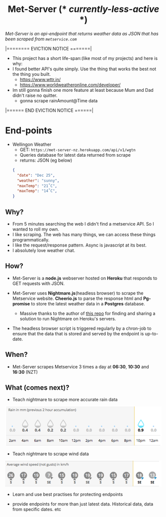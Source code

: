 <h1 align="center">Met-Server (* <em>currently-less-active</em> *)</h1>

_Met-Server is an api-endpoint that returns weather data as JSON that has been scraped from `metservice.com`_

|======== EVICTION NOTICE =======|

- This project has a short life-span:(like most of my projects) and here is why:
- I found better API's quite simply. Use the thing that works the best not the thing you built.
    - https://www.wttr.in/
    - https://www.worldweatheronline.com/developer/
- Im still gonna finish one more feature at least because Mum and Dad didn't raise no quitter.
  - gonna scrape rainAmount@Time data

|====== END EVICTION NOTICE ======|



End-points
===========
- Wellingon Weather
  - GET: `https://met-server-nz.herokuapp.com/api/v1/wgtn`
  - Queries database for latest data returned from scrape
  - returns: JSON (eg below)
  ```json
  {
    "date": "Dec 25",
    "weather": "sunny",
    "maxTemp": "21˚C",
    "maxTemp": "14˚C",
  }
  ```

## Why?
- From 5 minutes searching the web I didn't find a metservice API. So I wanted to roll my own.
- I like scraping. The web has many things, we can access these things programmatically.
- I like the request/response pattern. Async is javascript at its best.
- I absolutely love weather chat.

## How?
- Met-Server is a **node.js** webserver hosted on **Heroku** that responds to GET requests with JSON.

- Met-Server uses **Nightmare.js**(headless browser) to scrape the Metservice website. **Cheerio.js** to parse the response html and **Pg-promise** to store the latest weather data in a **Postgres** database.
  - Massive thanks to the author of [this repo](https://github.com/oscarmorrison/nightmare-heroku) for finding and sharing a solution to run Nightmare on Heroku's servers.

- The headless browser script is triggered regularly by a chron-job to ensure that the data that is stored and served by the endpoint is up-to-date.

## When?
- Met-Server scrapes Metservice 3 times a day at **06:30**, **10:30** and **16:30** (NZT)

## What (comes next)?
- Teach nightmare to scrape more accurate rain data

![rain-data-screenshot](./images/rain.png)

- Teach nightmare to scrape wind data

![wind-data-screenshot](./images/wind.png)

- Learn and use best practises for protecting endpoints

- provide endpoints for more than just latest data. Historical data, data from specific dates. etc
